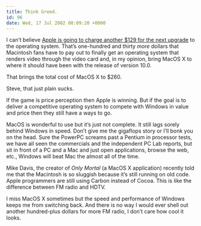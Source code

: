```yaml
---
title: Think Greed.
id: 96
date: Wed, 17 Jul 2002 08:09:20 +0000
---
```


I can’t believe [Apple is going to charge another $129 for the next upgrade](http://maccentral.macworld.com/news/0207/17.keynote.php) to the operating system. That’s one-hundred and thirty *more* dollars that Macintosh fans have to pay out to finally get an operating system that renders video through the video card and, in my opinion, bring MacOS X to where it should have been with the release of version 10.0.  

That brings the total cost of MacOS X to $260.  

Steve, that just plain sucks.  

If the game is price perception then Apple is winning. But if the goal is to deliver a competitive operating system to compete with Windows in value and price then they still have a ways to go.  

MacOS is wonderful to use but it’s just not complete. It still lags sorely behind Windows in speed. Don’t give me the gigaflops story or I’ll bonk you on the head. Sure the PowerPC screams past a Pentium in processor tests, we have all seen the commercials and the independent <span class="caps">PC</span> Lab reports, but sit in front of a <span class="span">PC</span> and a Mac and just open applications, browse the web, etc., Windows will beat Mac the almost all of the time.  

Mike Davis, the creator of *Only Mortal* (a MacOS X application) recently told me that the Macintosh is so sluggish because it’s still running on old code. Apple programmers are still using Carbon instead of Cocoa. This is like the difference between <span class="caps">FM</span> radio and <span class="caps">HDTV</span>.  

I miss MacOS X sometimes but the speed and performance of Windows keeps me from switching back. And there is no way I would ever shell out another hundred-plus dollars for more <span class="caps">FM</span> radio, I don’t care how cool it looks.





